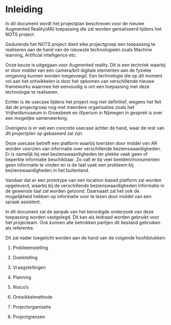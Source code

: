 # Inleiding

In dit document wordt het projectplan beschreven voor de nieuwe Augmented
Reality(AR) toepassing die zal worden gerealiseerd tijdens het NOTS project.

Gedurende het NOTS project dient elke projectgroep een toepassing te
realiseren aan de hand van de nieuwste technologieën zoals Machine learning,
Artificial intelligence etc.

Onze keuze is uitgegaan voor Augmented reality. Dit is een techniek waarbij er
door middel van een camera/bril digitale elementen aan de fysieke omgeving kunnen
worden toegevoegd. Een technologie die op dit moment vol aan het ontwikkelen is
door het opkomen van verschillende nieuwe frameworks waarmee het eenvoudig is
om een toepassing met deze technologie te realiseren.

Echter is de usecase tijdens het project nog niet definitief, wegens het feit
dat de projectgroep nog met meerdere organisaties zoals het Vrijheidsmuseum in
Groesbeek en iXperium in Nijmegen in gesprek is over een mogelijke
samenwerking.

Overigens is er wel een concrete usecase achter de hand, waar de rest van
dit projectplan op gebaseerd zal zijn.

Deze usecase betreft een platform waarbij toeristen door middel van AR worden
voorzien van informatie over verschillende bezienswaardigheden. Er is namelijk
bij veel bezienswaardigheden ter plekke vaak geen of beperkte informatie
beschikbaar. Zo valt er bij veel beelden/monumenten geen informatie te vinden en
is de taal vaak een probleem bij bezienswaardigheden in het buitenland.

Vandaar dat er een prototype van een location-based platform zal worden
opgeleverd, waarbij bij de verschillende bezienswaardigheden informatie in de
gewenste taal zal worden getoond. Daarnaast zal het ook de mogelijkheid hebben op
informatie voor te lezen door middel van een spraak assistent.

In dit document zal de aanpak van het benodigde onderzoek van deze toepassing
worden vastgelegd. Dit kan als leidraad worden gebruikt voor het projecteam. Ook kunnen alle betrokken partijen dit bestand gebruiken als referentie.

Dit zal nader toegelicht worden aan de hand van de volgende hoofdstukken:

1.  Probleemstelling

2. Doelstelling

3.  Vraagstellingen

4.  Planning

5.  Risico’s

6.  Ontwikkelmethode

7. Projectorganisatie

8. Projectgrenzen

